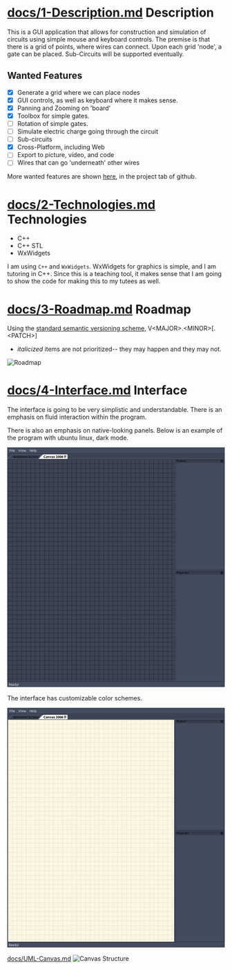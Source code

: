 [docs/1-Description.md](docs/1-Description.md)
Description
===
This is a GUI application that allows for construction and simulation of
circuits using simple mouse and keyboard controls. The premise is that there is
a grid of points, where wires can connect. Upon each grid 'node', a gate
can be placed. Sub-Circuits will be supported eventually.

Wanted Features
---
- [X] Generate a grid where we can place nodes
- [X] GUI controls, as well as keyboard where it makes sense.
- [X] Panning and Zooming on 'board'
- [X] Toolbox for simple gates.
- [ ] Rotation of simple gates.
- [ ] Simulate electric charge going through the circuit
- [ ] Sub-circuits
- [X] Cross-Platform, including Web
- [ ] Export to picture, video, and code
- [ ] Wires that can go 'underneath' other wires

More wanted features are shown
[here](https://github.com/KaceCottam/WireStructure/projects/1?add_cards_query=is%3Aopen),
in the project tab of github.

[docs/2-Technologies.md](docs/2-Technologies.md)
Technologies
===
- C++
- C++ STL
- WxWidgets

I am using `C++` and `WxWidgets`.  WxWidgets for graphics is simple, and I am
tutoring in C++. Since this is a teaching tool, it makes sense that I am going
to show the code for making this to my tutees as well.

[docs/3-Roadmap.md](docs/3-Roadmap.md)
Roadmap
===

Using the [standard semantic versioning scheme](https://semver.org/),
V\<MAJOR\>.\<MINOR\>[.\<PATCH\>]  
- _italicized_ items are not prioritized-- they may happen and they may not.

![Roadmap](http://www.plantuml.com/plantuml/proxy?src=https://raw.github.com/KaceCottam/WireStructure/master/docs/Roadmap.txt)

[docs/4-Interface.md](docs/4-Interface.md)
Interface
===

The interface is going to be very simplistic and understandable.
There is an emphasis on fluid interaction within the program.

There is also an emphasis on native-looking panels.
Below is an example of the program with ubuntu linux, dark mode.

![Current interface (default)](./docs/interface-default-ubuntu.png)

The interface has customizable color schemes.

![Light interface](./docs/interface-solarized-light.png)

[docs/UML-Canvas.md](docs/UML-Canvas.md)
![Canvas Structure](http://www.plantuml.com/plantuml/proxy?src=https://raw.github.com/KaceCottam/WireStructure/master/docs/Canvas.txt?)

